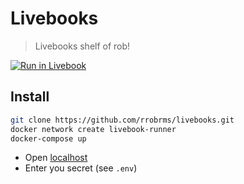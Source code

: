 # Livebooks

> Livebooks shelf of rob!

[![Run in Livebook](https://livebook.dev/badge/v1/blue.svg)](https://livebook.dev/run?url=https%3A%2F%2Fgithub.com%rrobrms%2Flivebooks%2Fblob%2Fmain%2Flivebook_data%2Findex.livemd)

## Install

```sh
git clone https://github.com/rrobrms/livebooks.git
docker network create livebook-runner
docker-compose up
```

- Open [localhost](http://0.0.0.0:8080)
- Enter you secret (see `.env`)